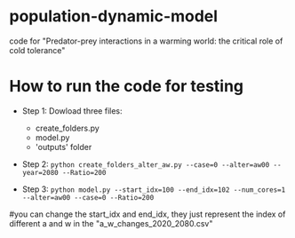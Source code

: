 # population-dynamic-model
code for "Predator-prey interactions in a warming world: the critical role of cold tolerance"

# How to run the code for testing
- Step 1: Dowload three files:
  - create_folders.py
  - model.py
  - 'outputs' folder

- Step 2: 
`
python create_folders_alter_aw.py --case=0 --alter=aw00 --year=2080 --Ratio=200
`

- Step 3: 
`
python model.py --start_idx=100 --end_idx=102 --num_cores=1 --alter=aw00 --case=0 --Ratio=200
`

#you can change the start_idx and end_idx, they just represent the index of different a and w in the "a_w_changes_2020_2080.csv"
